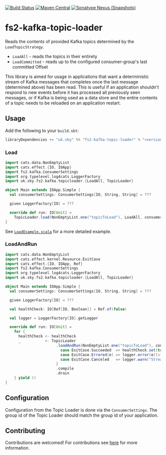 [![Build Status](https://app.travis-ci.com/sky-uk/fs2-kafka-topic-loader.svg?branch=main)](https://app.travis-ci.com/sky-uk/fs2-kafka-topic-loader)
[![Maven Central](https://img.shields.io/maven-central/v/uk.sky/fs2-kafka-topic-loader_3)](https://mvnrepository.com/artifact/uk.sky/fs2-kafka-topic-loader)
[![Sonatype Nexus (Snapshots)](https://img.shields.io/nexus/s/uk.sky/fs2-kafka-topic-loader_3?label=snapshot&server=https%3A%2F%2Fs01.oss.sonatype.org)](https://s01.oss.sonatype.org/content/repositories/snapshots/uk/sky/fs2-kafka-topic-loader_3/)

# fs2-kafka-topic-loader

Reads the contents of provided Kafka topics determined by the `LoadTopicStrategy`.

- `LoadAll` - reads the topics in their entirety
- `LoadCommitted` - reads up to the configured consumer-group's last committed Offset

This library is aimed for usage in applications that want a deterministic stream of Kafka messages that completes once
the last message (determined above) has been read. This is useful if an application shouldn't respond to new events
before it has processed all previously seen messages, or if Kafka is being used as a data store and the entire contents
of a topic needs to be reloaded on an application restart.

## Usage

Add the following to your `build.sbt`:

```scala
libraryDependencies += "uk.sky" %% "fs2-kafka-topic-loader" % "<version>"
```

### Load

```scala
import cats.data.NonEmptyList
import cats.effect.{IO, IOApp}
import fs2.kafka.ConsumerSettings
import org.typelevel.log4cats.LoggerFactory
import uk.sky.fs2.kafka.topicloader.{LoadAll, TopicLoader}

object Main extends IOApp.Simple {
  val consumerSettings: ConsumerSettings[IO, String, String] = ???

  given LoggerFactory[IO] = ???

  override def run: IO[Unit] =
    TopicLoader.load(NonEmptyList.one("topicToLoad"), LoadAll, consumerSettings).evalTap(IO.println).compile.drain
}
```

See [`LoadExample.scala`](./it/src/main/scala/load/LoadExample.scala) for a more detailed example.

### LoadAndRun

```scala
import cats.data.NonEmptyList
import cats.effect.kernel.Resource.ExitCase
import cats.effect.{IO, IOApp, Ref}
import fs2.kafka.ConsumerSettings
import org.typelevel.log4cats.LoggerFactory
import uk.sky.fs2.kafka.topicloader.{LoadAll, TopicLoader}

object Main extends IOApp.Simple {
  val consumerSettings: ConsumerSettings[IO, String, String] = ???

  given LoggerFactory[IO] = ???

  val healthCheck: IO[Ref[IO, Boolean]] = Ref.of(false)

  val logger = LoggerFactory[IO].getLogger

  override def run: IO[Unit] =
    for {
      healthCheck <- healthCheck
      _           <- TopicLoader
                       .loadAndRun(NonEmptyList.one("topicToLoad"), consumerSettings) {
                         case ExitCase.Succeeded  => healthCheck.set(true)
                         case ExitCase.Errored(e) => logger.error(e)(s"Something went wrong: $e")
                         case ExitCase.Canceled   => logger.warn("Stream was cancelled before loading")
                       }
                       .compile
                       .drain
    } yield ()
}
```


## Configuration

Configuration from the Topic Loader is done via the `ConsumerSettings`. The group id of the Topic Loader should match
the group id of your application.

## Contributing

Contributions are welcomed! For contributions see [here](./CONTRIBUTING.md) for more information.
